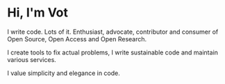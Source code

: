 # Hi, I'm Vot

I write code. Lots of it.
Enthusiast, advocate, contributor and consumer of Open Source, Open Access and Open Research.

I create tools to fix actual problems, I write sustainable code and maintain various services.

I value simplicity and elegance in code.

